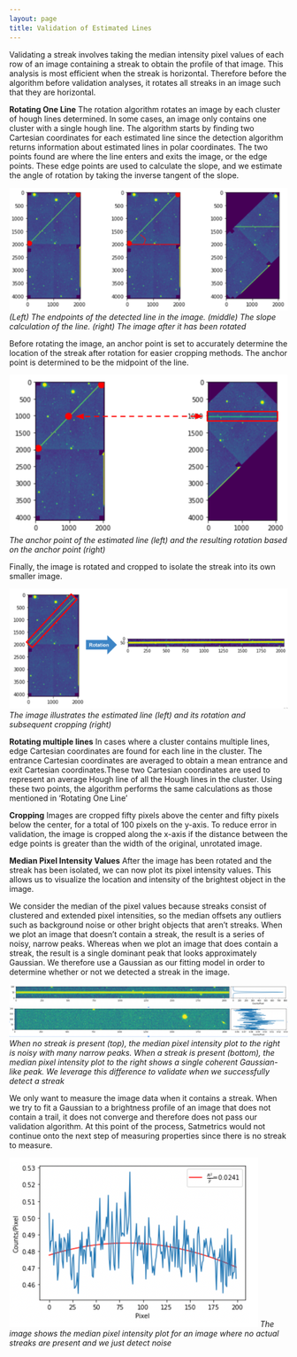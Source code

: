 ```yaml
---
layout: page
title: Validation of Estimated Lines
---
```


Validating a streak involves taking the median intensity pixel values of each row of an image containing a streak to obtain the profile of that image. This analysis is most efficient when the streak is horizontal. Therefore before the algorithm before validation analyses, it rotates all streaks in an image such that they are horizontal. 

**Rotating One Line**
The rotation algorithm rotates an image by each cluster of hough lines determined. In some cases, an image only contains one cluster with a single hough line. The algorithm starts by finding two Cartesian coordinates for each estimated line since the detection algorithm returns information about estimated lines in polar coordinates. The two points found are where the line enters and exits the image, or the edge points. These edge points are used to calculate the slope, and we estimate the angle of rotation by taking the inverse tangent of the slope.

[![](/assets/img/methods/rotation_1.png)](/DSSG2022-Satellite-Streaks/assets/img/methods/rotation_1.png)
*(Left) The endpoints of the detected line in the image. (middle) The slope calculation of the line. (right) The image after it has been rotated*

Before rotating the image, an anchor point is set to accurately determine the location of the streak after rotation for easier cropping methods. The anchor point is determined to be the midpoint of the line. 

[![](/assets/img/methods/rotation_2.png)](/DSSG2022-Satellite-Streaks/assets/img/methods/rotation_2.png)
*The anchor point of the estimated line (left) and the resulting rotation based on the anchor point (right)*

Finally, the image is rotated and cropped to isolate the streak into its own smaller image.

[![](/assets/img/methods/rotation_3.png)](/DSSG2022-Satellite-Streaks/assets/img/methods/rotation_3.png)
*The image illustrates the estimated line (left) and its rotation and subsequent cropping (right)*

**Rotating multiple lines**
In cases where a cluster contains multiple lines, edge Cartesian coordinates are found for each line in the cluster. The entrance Cartesian coordinates are averaged to obtain a mean entrance and exit Cartesian coordinates.These two Cartesian coordinates are used to represent an average Hough line of all the Hough lines in the cluster. Using these two points, the algorithm performs the same calculations as those mentioned in ‘Rotating One Line’

**Cropping**
Images are cropped fifty pixels above the center and fifty pixels below the center, for a total of 100 pixels on the y-axis. To reduce error in validation, the image is cropped along the x-axis if the distance between the edge points is greater than the width of the original, unrotated image.

**Median Pixel Intensity Values**
After the image has been rotated and the streak has been isolated, we can now plot its pixel intensity values. This allows us to visualize the location and intensity of the brightest object in the image. 

We consider the median of the pixel values because streaks consist of clustered and extended pixel intensities, so the median offsets any outliers such as background noise or other bright objects that aren’t streaks. When we plot an image that doesn’t contain a streak, the result is a series of noisy, narrow peaks. Whereas when we plot an image that does contain a streak, the result is a single dominant  peak that looks approximately Gaussian. We therefore use a Gaussian as our fitting model in order to determine whether or not we detected a streak in the image.

[![](/assets/img/methods/median_pix_val.png)](/DSSG2022-Satellite-Streaks/assets/img/methods/median_pix_val.png)
[![](/assets/img/methods/median_pix_val_noise.png)](/DSSG2022-Satellite-Streaks/assets/img/methods/median_pix_val_noise.png)
*When no streak is present (top), the median pixel intensity plot to the right is noisy with many narrow peaks. When a streak is present (bottom), the median pixel intensity plot to the right shows a single coherent Gaussian-like peak. We leverage this difference to validate when we successfully detect a streak*

We only want to measure the image data when it contains a streak. When we try to fit a Gaussian to a brightness profile of an image that does not contain a trail, it does not converge and therefore does not pass our validation algorithm. At this point of the process, Satmetrics would not continue onto the next step of measuring properties since there is no streak to measure. 

[![](/assets/img/methods/rotation_5.png)](/DSSG2022-Satellite-Streaks/assets/img/methods/rotation_5.png)
*The image shows the median pixel intensity plot for an image where no actual streaks are present and we just detect noise*


